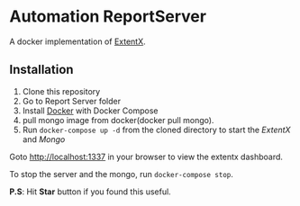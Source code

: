 # Automation ReportServer

A docker implementation of [ExtentX](https://github.com/anshooarora/extentx).



## Installation
1. Clone this repository
2. Go to Report Server folder
3. Install [Docker](https://www.docker.com/) with Docker Compose
4. pull mongo image from docker(docker pull mongo).
4. Run `docker-compose up -d` from the cloned directory to start the *ExtentX* and *Mongo*

Goto [http://localhost:1337](http://localhost:1337) in your browser to view the extentx dashboard.

To stop the server and the mongo, run `docker-compose stop`.

**P.S**: Hit **Star** button if you found this useful.
